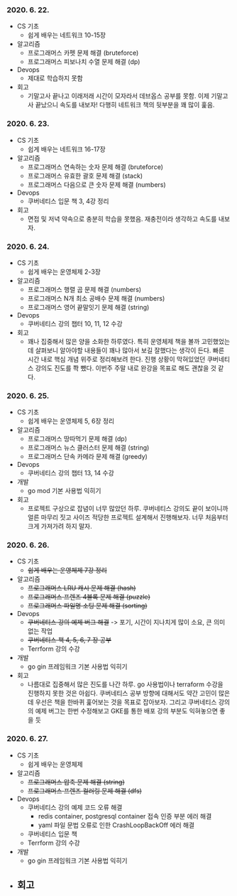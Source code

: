 ### 2020. 6. 22.
- CS 기초
    - 쉽게 배우는 네트워크 10-15장
- 알고리즘
    - 프로그래머스 카펫 문제 해결 (bruteforce)
    - 프로그래머스 피보나치 수열 문제 해결 (dp)
- Devops
    - 제대로 학습하지 못함
- 회고
    - 기말고사 끝나고 이래저래 시간이 모자라서 데브옵스 공부를 못함. 이제 기말고사 끝났으니 속도를 내보자! 다행히 네트워크 책의 뒷부분을 꽤 많이 훑음.

### 2020. 6. 23.
- CS 기초
    - 쉽게 배우는 네트워크 16-17장
- 알고리즘
    - 프로그래머스 연속하는 숫자 문제 해결 (bruteforce)
    - 프로그래머스 유효한 괄호 문제 해결 (stack)
    - 프로그래머스 다음으로 큰 숫자 문제 해결 (numbers)
- Devops
    - 쿠버네티스 입문 책 3, 4강 정리
- 회고
    - 면접 및 저녁 약속으로 충분히 학습을 못했음. 재충전이라 생각하고 속도를 내보자.

### 2020. 6. 24.
- CS 기초
    - 쉽게 배우는 운영체제 2-3장
- 알고리즘
    - 프로그래머스 행렬 곱 문제 해결 (numbers)
    - 프로그래머스 N개 최소 공배수 문제 해결 (numbers)
    - 프로그래머스 영어 끝말잇기 문제 해결 (string)
- Devops
    - 쿠버네티스 강의 챕터 10, 11, 12 수강
- 회고
    - 꽤나 집중해서 많은 양을 소화한 하루였다. 특히 운영체제 책을 볼까 고민했었는데 살펴보니 알아야할 내용들이 꽤나 많아서 보길 잘했다는 생각이 든다. 빠른 시간 내로 핵심 개념 위주로 정리해보려 한다. 진행 상황이 막혀있었던 쿠버네티스 강의도 진도를 쫙 뺐다. 이번주 주말 내로 완강을 목표로 해도 괜찮을 것 같다.

### 2020. 6. 25.
- CS 기초
    - 쉽게 배우는 운영체제 5, 6장 정리
- 알고리즘
    - 프로그래머스 땅따먹기 문제 해결 (dp)
    - 프로그래머스 뉴스 클러스터 문제 해결 (string)
    - 프로그래머스 단속 카메라 문제 해결 (greedy)
- Devops
    - 쿠버네티스 강의 챕터 13, 14 수강
- 개발
    - go mod 기본 사용법 익히기
- 회고
    - 프로젝트 구상으로 잡념이 너무 많았던 하루. 쿠버네티스 강의도 끝이 보이니까 얼른 마무리 짓고 사이즈 적당한 프로젝트 설계해서 진행해보자. 너무 처음부터 크게 가져가려 하지 말자.

### 2020. 6. 26.
- CS 기초
    - ~~쉽게 배우는 운영체제 7강 정리~~
- 알고리즘
    - ~~프로그래머스 LRU 캐시 문제 해결 (hash)~~
    - ~~프로그래머스 프렌즈 4블록 문제 해결 (puzzle)~~
    - ~~프로그래머스 파일명 소팅 문제 해결 (sorting)~~
- Devops
    - ~~쿠버네티스 강의 예제 버그 해결~~ -> 포기, 시간이 지나치게 많이 소요, 큰 의미 없는 작업
    - ~~쿠버네티스 책 4, 5, 6, 7 장 공부~~
    - Terrform 강의 수강
- 개발
    - go gin 프레임워크 기본 사용법 익히기
- 회고
    - 나름대로 집중해서 많은 진도를 나간 하루. go 사용법이나 terraform 수강을 진행하지 못한 것은 아쉽다. 쿠버네티스 공부 방향에 대해서도 약간 고민이 많은데 우선은 책을 한바퀴 훑어보는 것을 목표로 잡아보자. 그리고 쿠버네티스 강의의 예제 버그는 한번 수정해보고 GKE를 통한 배포 강의 부분도 익혀놓으면 좋을 듯

### 2020. 6. 27.
- CS 기초
    - 쉽게 배우는 운영체제
- 알고리즘
    - ~~프로그래머스 압축 문제 해결 (string)~~
    - ~~프로그래머스 프렌즈 컬러링 문제 해결 (dfs)~~
- Devops
    - 쿠버네티스 강의 예제 코드 오류 해결
        - redis container, postgresql container 접속 인증 부분 에러 해결
        - yaml 파일 문법 오류로 인한 CrashLoopBackOff 에러 해결
    - 쿠버네티스 입문 책
    - Terrform 강의 수강
- 개발
    - go gin 프레임워크 기본 사용법 익히기
- 회고
    - 
